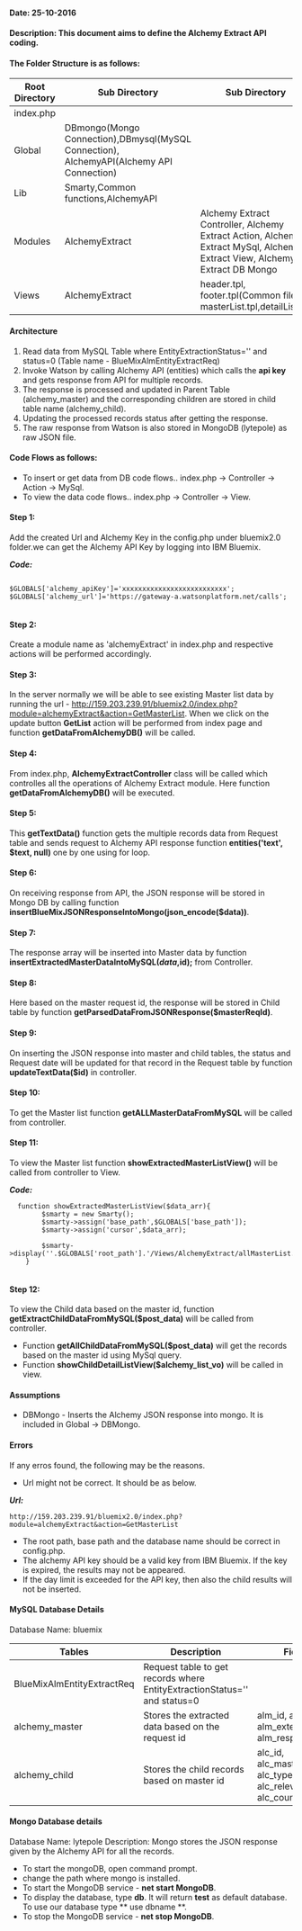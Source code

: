 #### Date: 25-10-2016
#### Description: This document aims to define the Alchemy Extract API coding.


#### The Folder Structure is as follows:
   
   
   Root Directory | Sub Directory | Sub Directory 
------------ | ------------- | -------------
index.php | | |
Global | DBmongo(Mongo Connection),DBmysql(MySQL Connection), AlchemyAPI(Alchemy API Connection)  | 
Lib | Smarty,Common functions,AlchemyAPI | |
Modules | AlchemyExtract | Alchemy Extract Controller, Alchemy Extract Action, Alchemy Extract MySql, Alchemy Extract View, Alchemy Extract DB Mongo|
Views | AlchemyExtract | header.tpl, footer.tpl(Common files), masterList.tpl,detailList.tpl|

#### Architecture

1. Read data from MySQL Table where EntityExtractionStatus='' and status=0 (Table name - BlueMixAlmEntityExtractReq)
2. Invoke Watson by calling Alchemy API (entities) which calls the **api key** and gets response from API for multiple records.
3. The response is processed and updated in Parent Table (alchemy_master) and the corresponding children are stored in child table name (alchemy_child). 
4. Updating the processed records status after getting the response. 
5. The raw response from Watson is also stored in MongoDB (lytepole) as raw JSON file.


#### Code Flows as follows:
   * To insert or get data from DB code flows.. index.php -> Controller -> Action -> MySql.
   * To view the data code flows.. index.php -> Controller -> View.
   
 
#### Step 1:
  Add the created Url and Alchemy Key in the config.php under bluemix2.0 folder.we can get the Alchemy API Key by logging into IBM Bluemix. 
	
**_Code:_**
	
```
	
$GLOBALS['alchemy_apiKey']='xxxxxxxxxxxxxxxxxxxxxxxxxx';
$GLOBALS['alchemy_url']='https://gateway-a.watsonplatform.net/calls';
	
```
	
  
#### Step 2:
  Create a module name as 'alchemyExtract' in index.php and respective actions will be performed accordingly.
  
#### Step 3:
   In the server normally we will be able to see existing Master list data by running the url -  http://159.203.239.91/bluemix2.0/index.php?module=alchemyExtract&action=GetMasterList. When we click on the update button **GetList** action will be performed from index page and function **getDataFromAlchemyDB()** will be called.
   
#### Step 4:
   From index.php, **AlchemyExtractController** class will be called which controlles all the operations of Alchemy Extract module. Here function **getDataFromAlchemyDB()** will be executed.
   
#### Step 5:
   This **getTextData()** function gets the multiple records data from Request table and sends request to Alchemy API response function **entities('text', $text, null)** one by one using for loop.
   
#### Step 6:
   On receiving response from API, the JSON response will be stored in Mongo DB by calling function  **insertBlueMixJSONResponseIntoMongo(json_encode($data))**.

#### Step 7:
   The response array will be inserted into Master data by function **insertExtractedMasterDataIntoMySQL($data,$id);** from Controller.
   

#### Step 8:
   Here based on the master request id, the response will be stored in Child table by function **getParsedDataFromJSONResponse($masterReqId)**.

#### Step 9:
   On inserting the JSON response into master and child tables, the status and Request date will be updated for that record in the Request table by function **updateTextData($id)** in controller.


#### Step 10:
   To get the Master list function **getALLMasterDataFromMySQL** will be called from controller.
   
#### Step 11:
   To view the Master list function **showExtractedMasterListView()** will be called from controller to View.
   
**_Code:_**

```
  function showExtractedMasterListView($data_arr){
        $smarty = new Smarty();
        $smarty->assign('base_path',$GLOBALS['base_path']);
		$smarty->assign('cursor',$data_arr);
		
	    $smarty->display(''.$GLOBALS['root_path'].'/Views/AlchemyExtract/allMasterList.tpl');
    }
    
``` 

#### Step 12:
   To view the Child data based on the master id, function **getExtractChildDataFromMySQL($post_data)** will be called from controller.
   
   - Function **getAllChildDataFromMySQL($post_data)** will get the records based on the master id using MySql query. 
   - Function **showChildDetailListView($alchemy_list_vo)** will be called in view. 
   
#### Assumptions

- DBMongo - Inserts the Alchemy JSON response into mongo. It is included in Global -> DBMongo.

#### Errors

If any erros found, the following may be the reasons.

- Url might not be correct. It should be as below.

**_Url:_**

```
http://159.203.239.91/bluemix2.0/index.php?module=alchemyExtract&action=GetMasterList

```
- The root path, base path and the database name should be correct in config.php.
- The alchemy API key should be a valid key from IBM Bluemix. If the key is expired, the results may not be appeared.
- If the day limit is exceeded for the API key, then also the child results will not be inserted. 


#### MySQL Database Details

  
 Database Name: bluemix
 
 Tables | Description | Fields |
------------ | ------------- | ----------
BlueMixAlmEntityExtractReq | Request table to get records where EntityExtractionStatus='' and status=0 | |
alchemy_master | Stores the extracted data based on the request id | alm_id, alm_date, alm_external_id, alm_response_text |
alchemy_child | Stores the child records based on master id | alc_id, alc_master_id, alc_type, alc_relevance, alc_count, alc_text |
 
 
#### Mongo Database details
 
Database Name: lytepole 
Description: Mongo stores the JSON response given by the Alchemy API for all the records.

- To start the mongoDB, open command prompt.
- change the path where mongo is installed.
- To start the MongoDB service - **net start MongoDB**.
- To display the database, type **db**. It will return **test** as default database. To use our database type ** use dbname **.
- To stop the MongoDB service - **net stop MongoDB**. 



   
